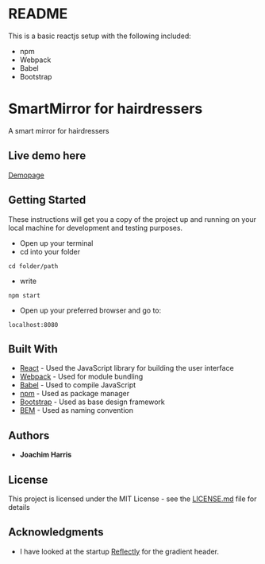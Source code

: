 # README

This is a basic reactjs setup with the following included:
* npm
* Webpack
* Babel
* Bootstrap


# SmartMirror for hairdressers

A smart mirror for hairdressers

## Live demo here

[Demopage](www.pagegoeshere.com)

## Getting Started

These instructions will get you a copy of the project up and running on your
local machine for development and testing purposes.

* Open up your terminal
* cd into your folder
```
cd folder/path
```
* write
```
npm start
```
* Open up your preferred browser and go to:
```
localhost:8080
```

## Built With

* [React](https://facebook.github.io/react/) - Used the JavaScript library for building the user interface
* [Webpack](https://webpack.github.io/) - Used for module bundling
* [Babel](https://babeljs.io/) - Used to compile JavaScript
* [npm](https://www.npmjs.com/) - Used as package manager
* [Bootstrap](http://getbootstrap.com/) - Used as base design framework
* [BEM](https://en.bem.info/methodology/naming-convention/) - Used as naming convention

## Authors

* **Joachim Harris**

## License

This project is licensed under the MIT License - see the [LICENSE.md](LICENSE.md) file for details

## Acknowledgments

* I have looked at the startup [Reflectly](http://www.reflectly.io/) for the gradient header.
